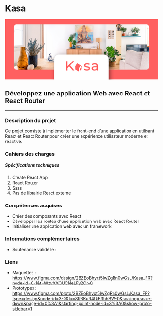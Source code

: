 # Kasa
![Image](public/logo.png)

## Développez une application Web avec React et React Router
------------
### Description du projet
Ce projet consiste à implémenter le front-end d’une application en utilisant React et React Router pour créer une expérience utilisateur moderne et réactive.

### Cahiers des charges
##### Spécifications techniques
1. Create React App
2. React Router
3. Sass
4. Pas de librairie React externe

### Compétences acquises
- Créer des composants avec React
- Développer les routes d'une application web avec React Router
- Initialiser une application web avec un framework

### Informations complémentaires
- Soutenance validé le : 

### Liens
- Maquettes : https://www.figma.com/design/2BZEoBhyxt5IwZgRn0wGsL/Kasa_FR?node-id=0-1&t=WzvXXOUCNeLFy2Or-0
- Prototypes : https://www.figma.com/proto/2BZEoBhyxt5IwZgRn0wGsL/Kasa_FR?type=design&node-id=3-0&t=x8RBKuR4UiE3hhBW-0&scaling=scale-down&page-id=0%3A1&starting-point-node-id=3%3A0&show-proto-sidebar=1